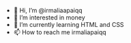 - 👋 Hi, I’m @irmaliaapaiqq
- 👀 I’m interested in money
- 🌱 I’m currently learning HTML and CSS
- 📫 How to reach me irmaliapaiqq

<!---
irmaliaapaiqq/irmaliaapaiqq is a ✨ special ✨ repository because its `README.md` (this file) appears on your GitHub profile.
You can click the Preview link to take a look at your changes.
--->
